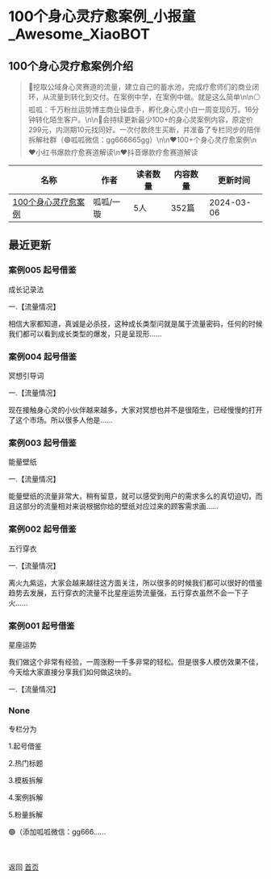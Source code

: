 # 100个身心灵疗愈案例_小报童_Awesome_XiaoBOT

## 100个身心灵疗愈案例介绍
> 🔴挖取公域身心灵赛道的流量，建立自己的蓄水池，完成疗愈师们的商业闭环，从流量到转化到交付。在案例中学，在案例中做。就是这么简单\n\n⚪呱呱：千万粉丝运势博主商业操盘手，孵化身心灵小白一周变现6万。16分钟转化陌生客户。\n\n🔴会持续更新最少100+的身心灵案例内容，原定价299元，内测期10元找同好。一次付款终生买断，并准备了专栏同步的陪伴拆解社群（🟢呱呱微信：gg666665gg）\n\n❤️100+个身心灵疗愈案例\n❤️小红书爆款疗愈赛道解读\n❤️抖音爆款疗愈赛道解读  
  


|名称|作者|读者数量|内容数量|更新时间|
|---|---|---|---|---|
|[100个身心灵疗愈案例](https://xiaobot.net/p/liaoyuanli?refer=0b133df9-27dc-423b-8101-639049001c13)|呱呱/一璇|5人|352篇|2024-03-06|

## 最近更新
### 案例005 起号借鉴

成长记录法

一.【流量情况】

相信大家都知道，真诚是必杀技，这种成长类型问就是属于流量密码，任何的时候我们都可以看到成长类型的爆发，只是呈现形......

### 案例004 起号借鉴

冥想引导词

一.【流量情况】

现在接触身心灵的小伙伴越来越多，大家对冥想也并不是很陌生，已经慢慢的打开了这个市场。所以很多人他是......

### 案例003 起号借鉴

能量壁纸

一.【流量情况】

能量壁纸的流量非常大，稍有留意，就可以感受到用户的需求多么的真切迫切，而且这部分的流量相对来说根据你给的壁纸对应过来的顾客需求画......

### 案例002 起号借鉴

五行穿衣

一.【流量情况】

离火九紫运，大家会越来越往这方面关注，所以很多的时候我们都可以很好的借鉴趋势去发展，五行穿衣的流量不比星座运势流量强，五行穿衣虽然不会一下子火......

### 案例001 起号借鉴

星座运势

我们做这个非常有经验，一周涨粉一千多非常的轻松。但是很多人模仿效果不佳，今天给大家直接分享我们如何做这块的。

一.【流量情况】

### None

专栏分为

1.起号借鉴

2.热门标题

3.模板拆解

4.案例拆解

5.粉量拆解

🟢（添加呱呱微信：gg666......


<a href="https://github.com/Reno9527/awesome-xiaobot" style="color: white; text-decoration: none;">awesome-xiaobot</a>

返回 [首页](../README.md)
